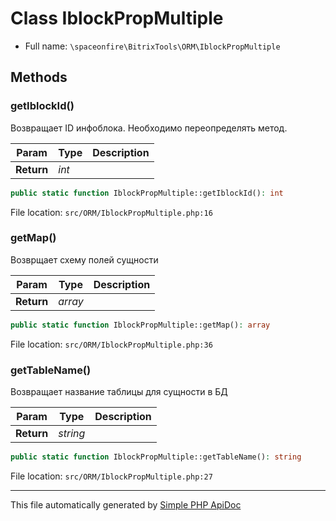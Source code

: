 # Class IblockPropMultiple

-   Full name: `\spaceonfire\BitrixTools\ORM\IblockPropMultiple`

## Methods

### getIblockId()

Возвращает ID инфоблока. Необходимо переопределять метод.

| Param      | Type  | Description |
| ---------- | ----- | ----------- |
| **Return** | _int_ |             |

```php
public static function IblockPropMultiple::getIblockId(): int
```

File location: `src/ORM/IblockPropMultiple.php:16`

### getMap()

Возврщает схему полей сущности

| Param      | Type    | Description |
| ---------- | ------- | ----------- |
| **Return** | _array_ |             |

```php
public static function IblockPropMultiple::getMap(): array
```

File location: `src/ORM/IblockPropMultiple.php:36`

### getTableName()

Возвращает название таблицы для сущности в БД

| Param      | Type     | Description |
| ---------- | -------- | ----------- |
| **Return** | _string_ |             |

```php
public static function IblockPropMultiple::getTableName(): string
```

File location: `src/ORM/IblockPropMultiple.php:27`

---

This file automatically generated by [Simple PHP ApiDoc](https://github.com/spaceonfire/simple-php-apidoc)
